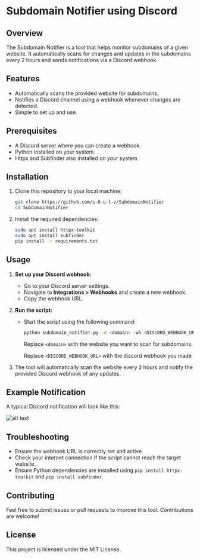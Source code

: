 # Subdomain Notifier using Discord

## Overview
The Subdomain Notifier is a tool that helps monitor subdomains of a given website. It automatically scans for changes and updates in the subdomains every 2 hours and sends notifications via a Discord webhook.

## Features
- Automatically scans the provided website for subdomains.
- Notifies a Discord channel using a webhook whenever changes are detected.
- Simple to set up and use.

## Prerequisites
- A Discord server where you can create a webhook.
- Python installed on your system.
- Httpx and Subfinder also installed on your system.

## Installation
1. Clone this repository to your local machine:
   ```bash
   git clone https://github.com/s-0-u-l-z/SubdomainNotifier
   cd SubdomainNotifier
   ```
2. Install the required dependencies:
   ```bash
   sudo apt install httpx-toolkit
   sudo apt install subfinder
   pip install -r requirements.txt
   ```

## Usage
1. **Set up your Discord webhook:**
   - Go to your Discord server settings.
   - Navigate to **Integrations > Webhooks** and create a new webhook.
   - Copy the webhook URL.

2. **Run the script:**
   - Start the script using the following command:
     ```bash
     python subdomain_notifier.py -d <domain> -wh <DISCORD_WEBHOOK_URL>
     ```
     Replace `<domain>` with the website you want to scan for subdomains.
     
     Replace `<DISCORD_WEBHOOK_URL>` with the discord webhook you made

3. The tool will automatically scan the website every 2 hours and notify the provided Discord webhook of any updates.

## Example Notification
A typical Discord notification will look like this:


![alt text](https://kindbear123.wordpress.com/wp-content/uploads/2025/01/image_2025-01-01_124421116.png)


## Troubleshooting
- Ensure the webhook URL is correctly set and active.
- Check your internet connection if the script cannot reach the target website.
- Ensure Python dependencies are installed using `pip install httpx-toolkit` and `pip install subfinder`.

## Contributing
Feel free to submit issues or pull requests to improve this tool. Contributions are welcome!

## License
This project is licensed under the MIT License.
